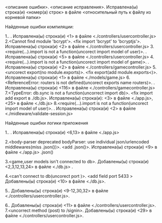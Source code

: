 <описание ошибки>. <описание исправления>. Исправлена(ы) строка(и) <номер(а) строк> в файле <относительный путь к файлу из корневой папки>


Найденные ошибки компиляции:

1.<Router is not defined>. <add import of express>. Исправлена(ы) строка(и) <1> в файле <./controllers/usercontroller.js>
2.<Cannot find module 'bcrypt'>. <fix import 'bcrypt' to 'bcryptjs'>. Исправлена(ы) строка(и) <2> в файле <./controllers/usercontroller.js>
3.<require(...).import is not a function(uncorect import model of user)>. <fix import model of user>. Исправлена(ы) строка(и) <5> в файле <./controllers/usercontroller.js>
4.<require(...).import is not a function(uncorect import model of game)>. <fix import model of game>. Исправлена(ы) строка(и) <2> в файле <./controllers/gamecontroller.js>
5.<uncorect export(no module.exports)>. <fix export(add module.exports<)>. Исправлена(ы) строка(и) <1> в файле <./models/game.js>
6.<ReferenceError: routers is not defined(uncorect exports name routers)>. <change routers to router>. Исправлена(ы) строка(и) <116> в файле <./controllers/gamecontroller.js>
7.<TypeError: db.sync is not a function(uncorrect import db)>. <fix import add export в ./db.js>. Исправлена(ы) строка(и): <3> в файле <./app.js>, <25> в файле <./db.js>
8.<require(...).import is not a function(uncorect import model of user)>. <fix import model of user>. Исправлена(ы) строка(и) <2> в файле <./midleware/validate-session.js>

Найденные ошибки логики приложения

1.<not define PORT>. <define PORT>. Исправлена(ы) строка(и) <6,13> в файле <./app.js> 

2.<body-parser deprecated bodyParser: use individual json/urlencoded middlewares(miss .json())>. <add .json()>. Исправлена(ы) строка(и) <9> в файле <./app.js> 
.json()

3.<game,user models isn't connected to db>. <connect models> Добавлены(ы) строка(и) <2,3,12,13,24> в файле <./db.js> .

4.<can't connect to db(uncorect port )>. <add field port 5433 > Добавлены(ы) строка(и) <10> в файле <./db.js>.

5.<uncorrect values of fields rec.body.user... >. <change to rec.body...> Добавлены(ы) строка(и) <9-12,30,32> в файле <./controllers/usercontroller.js>.

6.<uncorrect name of field passwordhash>. <change to passwordHash> Добавлены(ы) строка(и) <11> в файле <./controllers/usercontroller.js>.
7.<uncorrect method (post) to /signin>. <change to get> Добавлены(ы) строка(и) <29> в файле <./controllers/usercontroller.js>.

